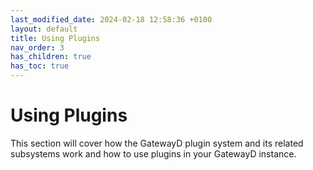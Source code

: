 ```yaml
---
last_modified_date: 2024-02-18 12:58:36 +0100
layout: default
title: Using Plugins
nav_order: 3
has_children: true
has_toc: true
---
```


# Using Plugins

This section will cover how the GatewayD plugin system and its related subsystems work and how to use plugins in your GatewayD instance.
